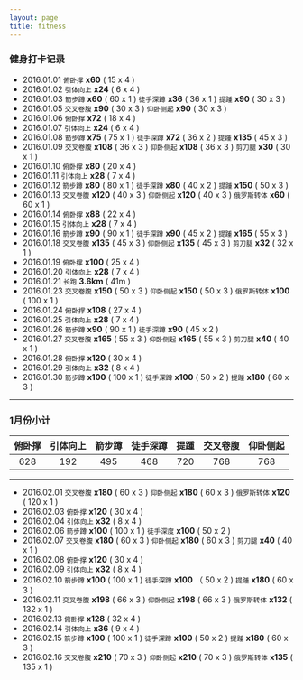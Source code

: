 ```yaml
---
layout: page
title: fitness
---
```


### 健身打卡记录 ###

- 2016.01.01 `俯卧撑` **x60** ( 15 x 4 )
- 2016.01.02 `引体向上` **x24** ( 6 x 4 )
- 2016.01.03 `箭步蹲` **x60** ( 60 x 1 ) `徒手深蹲` **x36** ( 36 x 1 ) `提踵` **x90** ( 30 x 3 )
- 2016.01.05 `交叉卷腹` **x90** ( 30 x 3 ) `仰卧侧起` **x90** ( 30 x 3 )
- 2016.01.06 `俯卧撑` **x72** ( 18 x 4 )
- 2016.01.07 `引体向上` **x24** ( 6 x 4 )
- 2016.01.08 `箭步蹲` **x75** ( 75 x 1 ) `徒手深蹲` **x72** ( 36 x 2 ) `提踵` **x135** ( 45 x 3 )
- 2016.01.09 `交叉卷腹` **x108** ( 36 x 3 ) `仰卧侧起` **x108** ( 36 x 3 ) `剪刀腿` **x30** ( 30 x 1 )
- 2016.01.10 `俯卧撑` **x80** ( 20 x 4 )
- 2016.01.11 `引体向上` **x28** ( 7 x 4 )
- 2016.01.12 `箭步蹲` **x80** ( 80 x 1 ) `徒手深蹲` **x80** ( 40 x 2 ) `提踵` **x150** ( 50 x 3 )
- 2016.01.13 `交叉卷腹` **x120** ( 40 x 3 ) `仰卧侧起` **x120** ( 40 x 3 ) `俄罗斯转体` **x60** ( 60 x 1 )
- 2016.01.14 `俯卧撑` **x88** ( 22 x 4 )
- 2016.01.15 `引体向上` **x28** ( 7 x 4 )
- 2016.01.16 `箭步蹲` **x90** ( 90 x 1 ) `徒手深蹲` **x90** ( 45 x 2 ) `提踵` **x165** ( 55 x 3 )
- 2016.01.18 `交叉卷腹` **x135** ( 45 x 3 ) `仰卧侧起` **x135** ( 45 x 3 ) `剪刀腿` **x32** ( 32 x 1 )
- 2016.01.19 `俯卧撑` **x100** ( 25 x 4 )
- 2016.01.20 `引体向上` **x28** ( 7 x 4 )
- 2016.01.21 `长跑` **3.6km** ( 41m )
- 2016.01.23 `交叉卷腹` **x150** ( 50 x 3 ) `仰卧侧起` **x150** ( 50 x 3 ) `俄罗斯转体` **x100** ( 100 x 1 )
- 2016.01.24 `俯卧撑` **x108** ( 27 x 4 )
- 2016.01.25 `引体向上` **x28** ( 7 x 4 )
- 2016.01.26 `箭步蹲` **x90** ( 90 x 1 ) `徒手深蹲` **x90** ( 45 x 2 )
- 2016.01.27 `交叉卷腹` **x165** ( 55 x 3 ) `仰卧侧起` **x165** ( 55 x 3 ) `剪刀腿` **x40** ( 40 x 1 )
- 2016.01.28 `俯卧撑` **x120** ( 30 x 4 )
- 2016.01.29 `引体向上` **x32** ( 8 x 4 )
- 2016.01.30 `箭步蹲` **x100** ( 100 x 1 ) `徒手深蹲` **x100** ( 50 x 2 ) `提踵` **x180** ( 60 x 3 )

***

### 1月份小计

|俯卧撑|引体向上|箭步蹲|徒手深蹲|提踵|交叉卷腹|仰卧侧起|
|:---:|:-----:|:--:|:-----:|:-:|:-----:|:-----:|
|628|192|495|468|720|768|768|

***

- 2016.02.01 `交叉卷腹` **x180** ( 60 x 3 ) `仰卧侧起` **x180** ( 60 x 3 ) `俄罗斯转体` **x120** ( 120 x 1 )
- 2016.02.03 `俯卧撑` **x120** ( 30 x 4 )
- 2016.02.04 `引体向上` **x32** ( 8 x 4 )
- 2016.02.06 `箭步蹲` **x100** ( 100 x 1 ) `徒手深度` **x100** ( 50 x 2 )
- 2016.02.07 `交叉卷腹` **x180** ( 60 x 3 ) `仰卧侧起` **x180** ( 60 x 3 ) `剪刀腿` **x40** ( 40 x 1 )
- 2016.02.08 `俯卧撑` **x120** ( 30 x 4 )
- 2016.02.09 `引体向上` **x32** ( 8 x 4 )
- 2016.02.10 `箭步蹲` **x100** ( 100 x 1 ) `徒手深蹲` **x100** （ 50 x 2 ) `提踵` **x180** ( 60 x 3 )
- 2016.02.11 `交叉卷腹` **x198** ( 66 x 3 ) `仰卧侧起` **x198** ( 66 x 3 ) `俄罗斯转体` **x132** ( 132 x 1 )
- 2016.02.13 `俯卧撑` **x128** ( 32 x 4 )
- 2016.02.14 `引体向上` **x36** ( 9 x 4 )
- 2016.02.15 `箭步蹲` **x100** ( 100 x 1 ) `徒手深蹲` **x100** ( 50 x 2 ) `提踵` **x180** ( 60 x 3 )
- 2016.02.16 `交叉卷腹` **x210** ( 70 x 3 ) `仰卧侧起` **x210** ( 70 x 3 ) `俄罗斯转体` **x135** ( 135 x 1 )